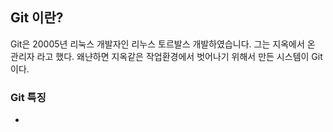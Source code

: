 ## Git 이란? 
Git은 20005년 리눅스 개발자인 리누스 토르발스 개발하였습니다. 그는 지옥에서 온 관리자 라고 했다. 
왜냔하면 지옥같은 작업환경에서 벗어나기 위해서 만든 시스템이 Git이다.

### Git 특징
+ 

